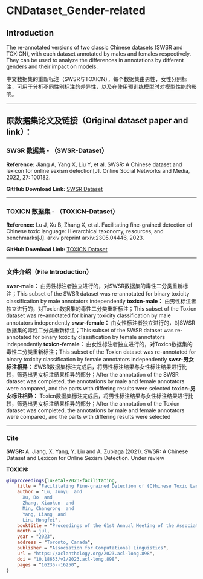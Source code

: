 # CNDataset_Gender-related

## Introduction

The re-annotated versions of two classic Chinese datasets (SWSR and TOXICN), with each dataset annotated by males and females respectively. They can be used to analyze the differences in annotations by different genders and their impact on models.

中文数据集的重新标注（SWSR与TOXICN），每个数据集由男性，女性分别标注，可用于分析不同性别标注的差异性，以及在使用预训练模型时对模型性能的影响。

---
## 原数据集论文及链接（Original dataset paper and link）：

### SWSR 数据集 - （SWSR-Dataset）

**Reference:**
Jiang A, Yang X, Liu Y, et al. SWSR: A Chinese dataset and lexicon for online sexism detection[J]. Online Social Networks and Media, 2022, 27: 100182.

**GitHub Download Link:** [SWSR Dataset](https://zenodo.org/records/4773875)

---

### TOXICN 数据集 - （TOXICN-Dataset）

**Reference:**
Lu J, Xu B, Zhang X, et al. Facilitating fine-grained detection of Chinese toxic language: Hierarchical taxonomy, resources, and benchmarks[J]. arxiv preprint arxiv:2305.04446, 2023.

**GitHub Download Link:** [TOXICN Dataset](https://github.com/DUT-lujunyu/ToxiCN)

---

### 文件介绍（File Introduction）

**swsr-male：** 由男性标注者独立进行的，对SWSR数据集的毒性二分类重新标注；This subset of the SWSR dataset was re-annotated for binary toxicity classification by male annotators independently
**toxicn-male：** 由男性标注者独立进行的，对Toxicn数据集的毒性二分类重新标注；This subset of the Toxicn dataset was re-annotated for binary toxicity classification by male annotators independently
**swsr-female：** 由女性标注者独立进行的，对SWSR数据集的毒性二分类重新标注；This subset of the SWSR dataset was re-annotated for binary toxicity classification by female annotators independently
**toxicn-female：** 由女性标注者独立进行的，对Toxicn数据集的毒性二分类重新标注；This subset of the Toxicn dataset was re-annotated for binary toxicity classification by female annotators independently
**swsr-男女标注相异：** SWSR数据集标注完成后，将男性标注结果与女性标注结果进行比较，筛选出男女标注结果相异的部分；After the annotation of the SWSR dataset was completed, the annotations by male and female annotators were compared, and the parts with differing results were selected
**toxicn-男女标注相异：** Toxicn数据集标注完成后，将男性标注结果与女性标注结果进行比较，筛选出男女标注结果相异的部分；After the annotation of the Toxicn dataset was completed, the annotations by male and female annotators were compared, and the parts with differing results were selected

---

### Cite

**SWSR:**
A. Jiang, X. Yang, Y. Liu and A. Zubiaga (2021). SWSR: A Chinese Dataset and Lexicon for Online Sexism Detection. Under review

**TOXICN:**
```bibtex
@inproceedings{lu-etal-2023-facilitating,
    title = "Facilitating Fine-grained Detection of {C}hinese Toxic Language: Hierarchical Taxonomy, Resources, and Benchmarks",
    author = "Lu, Junyu  and
      Xu, Bo  and
      Zhang, Xiaokun  and
      Min, Changrong  and
      Yang, Liang  and
      Lin, Hongfei",
    booktitle = "Proceedings of the 61st Annual Meeting of the Association for Computational Linguistics (Volume 1: Long Papers)",
    month = jul,
    year = "2023",
    address = "Toronto, Canada",
    publisher = "Association for Computational Linguistics",
    url = "https://aclanthology.org/2023.acl-long.898",
    doi = "10.18653/v1/2023.acl-long.898",
    pages = "16235--16250",
}
